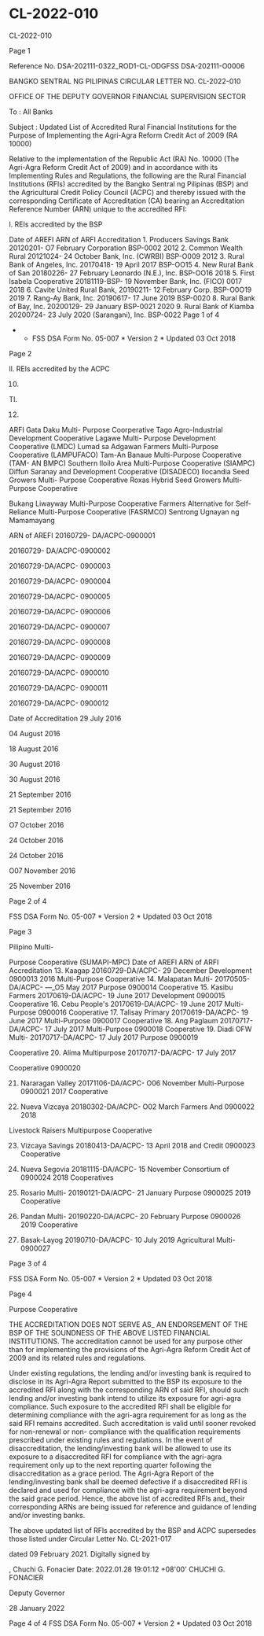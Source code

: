 # CL-2022-010

CL-2022-010

Page 1

Reference No. DSA-202111-0322_ROD1-CL-ODGFSS DSA-202111-O0006

BANGKO SENTRAL NG PILIPINAS CIRCULAR LETTER NO. CL-2022-010

OFFICE OF THE DEPUTY GOVERNOR FINANCIAL SUPERVISION SECTOR

To : All Banks

Subject : Updated List of Accredited Rural Financial Institutions for the Purpose of Implementing the Agri-Agra Reform Credit Act of 2009 (RA 10000)

Relative to the implementation of the Republic Act (RA) No. 10000 (The Agri-Agra Reform Credit Act of 2009) and in accordance with its Implementing Rules and Regulations, the following are the Rural Financial Institutions (RFls) accredited by the Bangko Sentral ng Pilipinas (BSP) and the Agricultural Credit Policy Council (ACPC) and thereby issued with the corresponding Certificate of Accreditation (CA) bearing an Accreditation Reference Number (ARN) unique to the accredited RFI:

l. REIs accredited by the BSP

Date of AREFI ARN of ARFI Accreditation 1. Producers Savings Bank 20120201- O7 February Corporation BSP-0002 2012 2. Common Wealth Rural 20121024- 24 October Bank, Inc. (CWRBI) BSP-O009 2012 3. Rural Bank of Angeles, Inc. 20170418- 19 April 2017 BSP-OO15 4. New Rural Bank of San 20180226- 27 February Leonardo (N.E.), Inc. BSP-OO16 2018 5. First lsabela Cooperative 20181119-BSP- 19 November Bank, Inc. (FICO) 0017 2018 6. Cavite United Rural Bank, 20190211- 12 February Corp. BSP-O0O19 2019 7. Rang-Ay Bank, Inc. 20190617- 17 June 2019 BSP-0020 8. Rural Bank of Bay, Inc. 20200129- 29 January BSP-0021 2020 9. Rural Bank of Kiamba 20200724- 23 July 2020 (Sarangani), Inc. BSP-0022 Page 1 of 4

- - FSS DSA Form No. 05-007 * Version 2 * Updated 03 Oct 2018

Page 2

ll. REIs accredited by the ACPC

10.

TI.

12.

ARFI Gata Daku Multi- Purpose Coorperative Tago Agro-Industrial Development Cooperative Lagawe Multi- Purpose Development Cooperative (LMDC) Lumad sa Adgawan Farmers Multi-Purpose Cooperative (LAMPUFACO) Tam-An Banaue Multi-Purpose Cooperative (TAM- AN BMPC) Southern Iloilo Area Multi-Purpose Cooperative (SIAMPC) Diffun Saranay and Development Cooperative (DISADECO) llocandia Seed Growers Multi- Purpose Cooperative Roxas Hybrid Seed Growers Multi- Purpose Cooperative

Bukang Liwayway Multi-Purpose Cooperative Farmers Alternative for Self-Reliance Multi-Purpose Cooperative (FASRMCO) Sentrong Ugnayan ng Mamamayang

ARN of AREFI 20160729- DA/ACPC-0900001

20160729- DA/ACPC-0900002

20160729-DA/ACPC- 0900003

20160729-DA/ACPC- 0900004

20160729-DA/ACPC- 0900005

20160729-DA/ACPC- 0900006

20160729-DA/ACPC- 0900007

20160729-DA/ACPC- 0900008

20160729-DA/ACPC- 0900009

20160729-DA/ACPC- 0900010

20160729-DA/ACPC- 0900011

20160729-DA/ACPC- 0900012

Date of Accreditation 29 July 2016

04 August 2016

18 August 2016

30 August 2016

30 August 2016

21 September 2016

21 September 2016

O7 October 2016

24 October 2016

24 October 2016

O07 November 2016

25 November 2016

Page 2 of 4

FSS DSA Form No. 05-007 * Version 2 * Updated 03 Oct 2018

Page 3

Pilipino Multi-

Purpose Cooperative (SUMAPI-MPC) Date of AREFI ARN of ARFI Accreditation 13. Kaagap 20160729-DA/ACPC- 29 December Development 0900013 2016 Multi-Purpose Cooperative 14. Malapatan Multi- 20170505-DA/ACPC- —_O5 May 2017 Purpose 0900014 Cooperative 15. Kasibu Farmers 20170619-DA/ACPC- 19 June 2017 Development 0900015 Cooperative 16. Cebu People's 20170619-DA/ACPC- 19 June 2017 Multi-Purpose 0900016 Cooperative 17. Talisay Primary 20170619-DA/ACPC- 19 June 2017 Multi-Purpose 0900017 Cooperative 18. Ang Paglaum 20170717-DA/ACPC- 17 July 2017 Multi-Purpose 0900018 Cooperative 19. Diadi OFW Multi- 20170717-DA/ACPC- 17 July 2017 Purpose 0900019

Cooperative 20. Alima Multipurpose 20170717-DA/ACPC- 17 July 2017

Cooperative 0900020

21. Nararagan Valley 20171106-DA/ACPC- O06 November Multi-Purpose 0900021 2017 Cooperative

22. Nueva Vizcaya 20180302-DA/ACPC- O02 March Farmers And 0900022 2018

Livestock Raisers Multipurpose Cooperative

23. Vizcaya Savings 20180413-DA/ACPC- 13 April 2018 and Credit 0900023 Cooperative

24. Nueva Segovia 20181115-DA/ACPC- 15 November Consortium of 0900024 2018 Cooperatives

25. Rosario Multi- 20190121-DA/ACPC- 21 January Purpose 0900025 2019 Cooperative

26. Pandan Multi- 20190220-DA/ACPC- 20 February Purpose 0900026 2019 Cooperative

27. Basak-Layog 20190710-DA/ACPC- 10 July 2019 Agricultural Multi- 0900027

Page 3 of 4

FSS DSA Form No. 05-007 * Version 2 * Updated 03 Oct 2018

Page 4

Purpose Cooperative

THE ACCREDITATION DOES NOT SERVE AS_ AN ENDORSEMENT OF THE BSP OF THE SOUNDNESS OF THE ABOVE LISTED FINANCIAL INSTITUTIONS. The accreditation cannot be used for any purpose other than for implementing the provisions of the Agri-Agra Reform Credit Act of 2009 and its related rules and regulations.

Under existing regulations, the lending and/or investing bank is required to disclose in its Agri-Agra Report submitted to the BSP its exposure to the accredited RFI along with the corresponding ARN of said RFI, should such lending and/or investing bank intend to utilize its exposure for agri-agra compliance. Such exposure to the accredited RFI shall be eligible for determining compliance with the agri-agra requirement for as long as the said RFI remains accredited. Such accreditation is valid until sooner revoked for non-renewal or non- compliance with the qualification requirements prescribed under existing rules and regulations. In the event of disaccreditation, the lending/investing bank will be allowed to use its exposure to a disaccredited RFI for compliance with the agri-agra requirement only up to the next reporting quarter following the disaccreditation as a grace period. The Agri-Agra Report of the lending/investing bank shall be deemed defective if a disaccredited RFI is declared and used for compliance with the agri-agra requirement beyond the said grace period. Hence, the above list of accredited RFIs and_ their corresponding ARNs are being issued for reference and guidance of lending and/or investing banks.

The above updated list of RFls accredited by the BSP and ACPC supersedes those listed under Circular Letter No. CL-2021-017

dated 09 February 2021. Digitally signed by

, Chuchi G. Fonacier Date: 2022.01.28 19:01:12 +08'00' CHUCHI G. FONACIER

Deputy Governor

28 January 2022

Page 4 of 4 FSS DSA Form No. 05-007 * Version 2 * Updated 03 Oct 2018